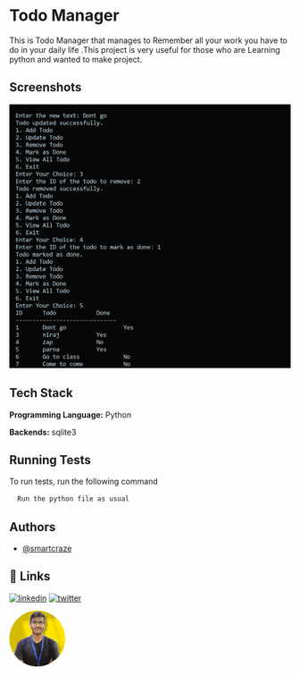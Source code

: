 
# Todo Manager

This is Todo Manager that manages to Remember all your work you have to do in your daily life .This project is very useful for those who are Learning python and wanted to make project.


## Screenshots

![App Screenshot](ss.png)


## Tech Stack

**Programming Language:** Python

**Backends:** sqlite3


## Running Tests

To run tests, run the following command

```bash
  Run the python file as usual
```


## Authors

- [@smartcraze](https://www.github.com/smartcraze)

## 🔗 Links

[![linkedin](https://img.shields.io/badge/linkedin-0A66C2?style=for-the-badge&logo=linkedin&logoColor=white)](https://www.linkedin.com/in/surajv354/)
[![twitter](https://img.shields.io/badge/twitter-1DA1F2?style=for-the-badge&logo=twitter&logoColor=white)](https://twitter.com/surajv354)

<img src="dp.png" alt="Logo" width="100" align="left"/>
